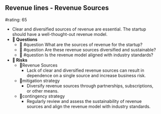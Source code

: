## Revenue lines - Revenue Sources
#rating: 65
- Clear and diversified sources of revenue are essential. The startup should have a well-thought-out revenue model.
- **💭 Questions**
  - 💭 #question What are the sources of revenue for the startup?
  - 💭 #question Are these revenue sources diversified and sustainable?
  - 💭 #question Is the revenue model aligned with industry standards?
- **🚨 Risks**
  - 🚨Revenue Sources
    - Lack of clear and diversified revenue sources can result in dependence on a single source and increase business risk.
  - 🚨mitigation strategy
    - Diversify revenue sources through partnerships, subscriptions, or other means.
  - 🚨contingency strategy
    - Regularly review and assess the sustainability of revenue sources and align the revenue model with industry standards.


